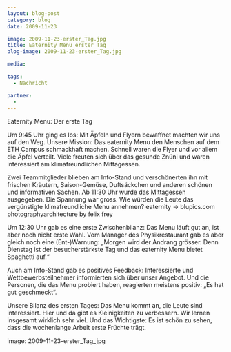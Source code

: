```yaml
---
layout: blog-post
category: blog
date: 2009-11-23

image: 2009-11-23-erster_Tag.jpg
title: Eaternity Menu erster Tag
blog-image: 2009-11-23-erster_Tag.jpg

media:

tags:
  - Nachricht

partner:
  -
---
```


Eaternity Menu: Der erste Tag

Um 9:45 Uhr ging es los: Mit Äpfeln und Flyern bewaffnet machten wir uns auf den Weg. Unsere Mission: Das eaternity Menu den Menschen auf dem ETH Campus schmackhaft machen. Schnell waren die Flyer und vor allem die Äpfel verteilt. Viele freuten sich über das gesunde Znüni und waren interessiert am klimafreundlichen Mittagessen.

Zwei Teammitglieder blieben am Info-Stand und verschönerten ihn mit frischen Kräutern, Saison-Gemüse, Duftsäckchen und anderen schönen und informativen Sachen. Ab 11:30 Uhr wurde das Mittagessen ausgegeben. Die Spannung war gross. Wie würden die Leute das vergünstigte klimafreundliche Menu annehmen?
eaternity -> blupics.com photographyarchitecture by felix frey

Um 12:30 Uhr gab es eine erste Zwischenbilanz: Das Menu läuft gut an, ist aber noch nicht erste Wahl. Vom Manager des Physikrestaurant gab es aber gleich noch eine (Ent-)Warnung: „Morgen wird der Andrang grösser. Denn Dienstag ist der besucherstärkste Tag und das eaternity Menu bietet Spaghetti auf.“

Auch am Info-Stand gab es positives Feedback: Interessierte und Wettbewerbsteilnehmer informierten sich über unser Angebot. Und die Personen, die das Menu probiert haben, reagierten meistens positiv: „Es hat gut geschmeckt“.

Unsere Bilanz des ersten Tages: Das Menu kommt an, die Leute sind interessiert. Hier und da gibt es Kleinigkeiten zu verbessern. Wir lernen insgesamt wirklich sehr viel. Und das Wichtigste: Es ist schön zu sehen, dass die wochenlange Arbeit erste Früchte trägt.

image: 2009-11-23-erster_Tag_jpg
